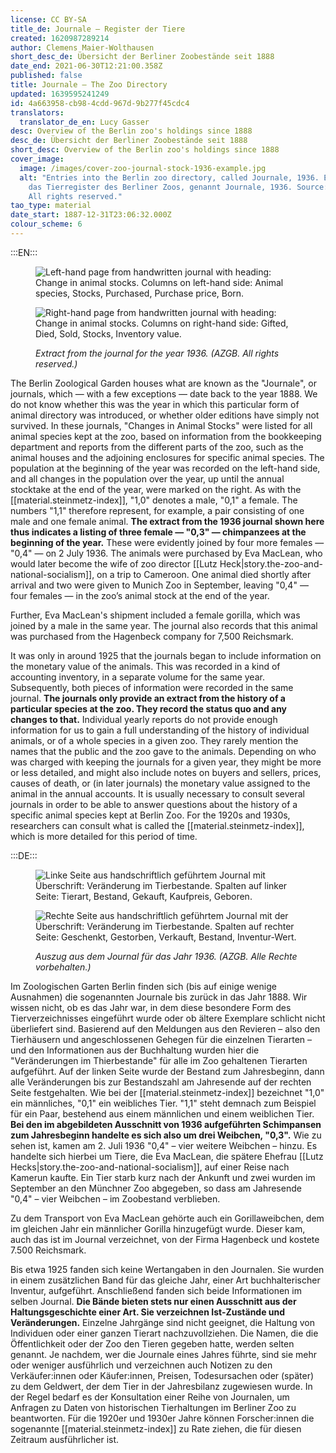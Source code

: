 ```yaml
---
license: CC BY-SA
title_de: Journale – Register der Tiere
created: 1620987289214
author: Clemens Maier-Wolthausen
short_desc_de: Übersicht der Berliner Zoobestände seit 1888
date_end: 2021-06-30T12:21:00.358Z
published: false
title: Journale – The Zoo Directory
updated: 1639595241249
id: 4a663958-cb98-4cdd-967d-9b277f45cdc4
translators:
  translator_de_en: Lucy Gasser
desc: Overview of the Berlin zoo's holdings since 1888
desc_de: Übersicht der Berliner Zoobestände seit 1888
short_desc: Overview of the Berlin zoo's holdings since 1888
cover_image:
  image: /images/cover-zoo-journal-stock-1936-example.jpg
  alt: "Entries into the Berlin zoo directory, called Journale, 1936. Eintrag in
    das Tierregister des Berliner Zoos, genannt Journale, 1936. Source: AZGB.
    All rights reserved."
tao_type: material
date_start: 1887-12-31T23:06:32.000Z
colour_scheme: 6
---
```




:::EN:::

<figure>

<div class="series">

![Left-hand page from handwritten journal with heading: Change in animal stocks. Columns on left-hand side: Animal species, Stocks, Purchased, Purchase price, Born.](images/cmw/Journal_1936_l.jpg)

![Right-hand page from handwritten journal with heading: Change in animal stocks. Columns on right-hand side: Gifted, Died, Sold, Stocks, Inventory value. ](images/cmw/Journal_1936_r.jpg)

</div>

<figcaption>

_Extract from the journal for the year 1936. (AZGB. All rights reserved.)_

</figcaption>

</figure>

The Berlin Zoological Garden houses what are known as the "Journale", or journals, which — with a few exceptions — date back to the year 1888. We do not know whether this was the year in which this particular form of animal directory was introduced, or whether older editions have simply not survived. In these journals, "Changes in Animal Stocks" were listed for all animal species kept at the zoo, based on information from the bookkeeping department and reports from the different parts of the zoo, such as the animal houses and the adjoining enclosures for specific animal species. The population at the beginning of the year was recorded on the left-hand side, and all changes in the population over the year, up until the annual stocktake at the end of the year, were marked on the right. As with the [[material.steinmetz-index]], "1,0" denotes a male, "0,1" a female. The numbers "1,1" therefore represent, for example, a pair consisting of one male and one female animal. **The extract from the 1936 journal shown here thus indicates a listing of three female — "0,3" — chimpanzees at the beginning of the year.** These were evidently joined by four more females — "0,4" — on 2 July 1936. The animals were purchased by Eva MacLean, who would later become the wife of zoo director [[Lutz Heck|story.the-zoo-and-national-socialism]], on a trip to Cameroon. One animal died shortly after arrival and two were given to Munich Zoo in September, leaving "0,4" — four females — in the zoo’s animal stock at the end of the year.

Further, Eva MacLean's shipment included a female gorilla, which was joined by a male in the same year. The journal also records that this animal was purchased from the Hagenbeck company for 7,500 Reichsmark.

It was only in around 1925 that the journals began to include information on the monetary value of the animals. This was recorded in a kind of accounting inventory, in a separate volume for the same year. Subsequently, both pieces of information were recorded in the same journal. **The journals only provide an extract from the history of a particular species at the zoo. They record the status quo and any changes to that.** Individual yearly reports do not provide enough information for us to gain a full understanding of the history of individual animals, or of a whole species in a given zoo. They rarely mention the names that the public and the zoo gave to the animals. Depending on who was charged with keeping the journals for a given year, they might be more or less detailed, and might also include notes on buyers and sellers, prices, causes of death, or (in later journals) the monetary value assigned to the animal in the annual accounts. It is usually necessary to consult several journals in order to be able to answer questions about the history of a specific animal species kept at Berlin Zoo. For the 1920s and 1930s, researchers can consult what is called the [[material.steinmetz-index]], which is more detailed for this period of time.

:::DE:::

<figure>

<div class="series">

![Linke Seite aus handschriftlich geführtem Journal mit Überschrift: Veränderung im Tierbestande. Spalten auf linker Seite: Tierart, Bestand, Gekauft, Kaufpreis, Geboren.](images/cmw/Journal_1936_l.jpg)

![Rechte Seite aus handschriftlich geführtem Journal mit der Überschrift: Veränderung im Tierbestande. Spalten auf rechter Seite: Geschenkt, Gestorben, Verkauft, Bestand, Inventur-Wert.](images/cmw/Journal_1936_r.jpg)

</div>

<figcaption>

_Auszug aus dem Journal für das Jahr 1936. (AZGB. Alle Rechte vorbehalten.)_

</figcaption>

</figure>

Im Zoologischen Garten Berlin finden sich (bis auf einige wenige Ausnahmen) die sogenannten Journale bis zurück in das Jahr 1888. Wir wissen nicht, ob es das Jahr war, in dem diese besondere Form des Tierverzeichnisses eingeführt wurde oder ob ältere Exemplare schlicht nicht überliefert sind. Basierend auf den Meldungen aus den Revieren – also den Tierhäusern und angeschlossenen Gehegen für die einzelnen Tierarten – und den Informationen aus der Buchhaltung wurden hier die "Veränderungen im Thierbestande" für alle im Zoo gehaltenen Tierarten aufgeführt. Auf der linken Seite wurde der Bestand zum Jahresbeginn, dann alle Veränderungen bis zur Bestandszahl am Jahresende auf der rechten Seite festgehalten. Wie bei der [[material.steinmetz-index]] bezeichnet "1,0" ein männliches, "0,1" ein weibliches Tier. "1,1" steht demnach zum Beispiel für ein Paar, bestehend aus einem männlichen und einem weiblichen Tier. **Bei den im abgebildeten Ausschnitt von 1936 aufgeführten Schimpansen zum Jahresbeginn handelte es sich also um drei Weibchen, "0,3".** Wie zu sehen ist, kamen am 2. Juli 1936 "0,4" – vier weitere Weibchen – hinzu. Es handelte sich hierbei um Tiere, die Eva MacLean, die spätere Ehefrau [[Lutz Hecks|story.the-zoo-and-national-socialism]], auf einer Reise nach Kamerun kaufte. Ein Tier starb kurz nach der Ankunft und zwei wurden im September an den Münchner Zoo abgegeben, so dass am Jahresende "0,4" – vier Weibchen – im Zoobestand verblieben.

Zu dem Transport von Eva MacLean gehörte auch ein Gorillaweibchen, dem im gleichen Jahr ein männlicher Gorilla hinzugefügt wurde. Dieser kam, auch das ist im Journal verzeichnet, von der Firma Hagenbeck und kostete 7.500 Reichsmark.

Bis etwa 1925 fanden sich keine Wertangaben in den Journalen. Sie wurden in einem zusätzlichen Band für das gleiche Jahr, einer Art buchhalterischer Inventur, aufgeführt. Anschließend fanden sich beide Informationen im selben Journal. **Die Bände bieten stets nur einen Ausschnitt aus der Haltungsgeschichte einer Art. Sie verzeichnen Ist-Zustände und Veränderungen.** Einzelne Jahrgänge sind nicht geeignet, die Haltung von Individuen oder einer ganzen Tierart nachzuvollziehen. Die Namen, die die Öffentlichkeit oder der Zoo den Tieren gegeben hatte, werden selten genannt. Je nachdem, wer die Journale eines Jahres führte, sind sie mehr oder weniger ausführlich und verzeichnen auch Notizen zu den Verkäufer:innen oder Käufer:innen, Preisen, Todesursachen oder (später) zu dem Geldwert, der dem Tier in der Jahresbilanz zugewiesen wurde. In der Regel bedarf es der Konsultation einer Reihe von Journalen, um Anfragen zu Daten von historischen Tierhaltungen im Berliner Zoo zu beantworten. Für die 1920er und 1930er Jahre können Forscher:innen die sogenannte [[material.steinmetz-index]] zu Rate ziehen, die für diesen Zeitraum ausführlicher ist.
